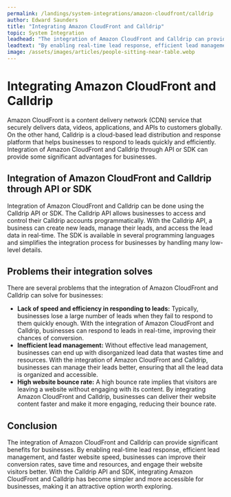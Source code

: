 ```yaml
---
permalink: /landings/system-integrations/amazon-cloudfront/calldrip
author: Edward Saunders
title: "Integrating Amazon CloudFront and Calldrip"
topic: System Integration
leadhead: "The integration of Amazon CloudFront and Calldrip can provide significant benefits for businesses"
leadtext: "By enabling real-time lead response, efficient lead management, and faster website speed, businesses can improve their conversion rates, save time and resources, and engage their website visitors better. With the Calldrip API and SDK, integrating Amazon CloudFront and Calldrip has become simpler and more accessible for businesses, making it an attractive option worth exploring."
image: /assets/images/articles/people-sitting-near-table.webp
---
```

<div class="arttext">		<h1>Integrating Amazon CloudFront and Calldrip</h1>
		<p>Amazon CloudFront is a content delivery network (CDN) service that securely delivers data, videos, applications, and APIs to customers globally. On the other hand, Calldrip is a cloud-based lead distribution and response platform that helps businesses to respond to leads quickly and efficiently. Integration of Amazon CloudFront and Calldrip through API or SDK can provide some significant advantages for businesses.</p>
		<h2>Integration of Amazon CloudFront and Calldrip through API or SDK</h2>
		<p>Integration of Amazon CloudFront and Calldrip can be done using the Calldrip API or SDK. The Calldrip API allows businesses to access and control their Calldrip accounts programmatically. With the Calldrip API, a business can create new leads, manage their leads, and access the lead data in real-time. The SDK is available in several programming languages and simplifies the integration process for businesses by handling many low-level details.</p>
		<h2>Problems their integration solves</h2>
		<p>There are several problems that the integration of Amazon CloudFront and Calldrip can solve for businesses:</p>
		<ul>
			<li><strong>Lack of speed and efficiency in responding to leads:</strong> Typically, businesses lose a large number of leads when they fail to respond to them quickly enough. With the integration of Amazon CloudFront and Calldrip, businesses can respond to leads in real-time, improving their chances of conversion.</li>
			<li><strong>Inefficient lead management:</strong> Without effective lead management, businesses can end up with disorganized lead data that wastes time and resources. With the integration of Amazon CloudFront and Calldrip, businesses can manage their leads better, ensuring that all the lead data is organized and accessible.</li>
			<li><strong>High website bounce rate:</strong> A high bounce rate implies that visitors are leaving a website without engaging with its content. By integrating Amazon CloudFront and Calldrip, businesses can deliver their website content faster and make it more engaging, reducing their bounce rate.</li>
		</ul>
		<h2>Conclusion</h2>
		<p>The integration of Amazon CloudFront and Calldrip can provide significant benefits for businesses. By enabling real-time lead response, efficient lead management, and faster website speed, businesses can improve their conversion rates, save time and resources, and engage their website visitors better. With the Calldrip API and SDK, integrating Amazon CloudFront and Calldrip has become simpler and more accessible for businesses, making it an attractive option worth exploring.</p>
</div>